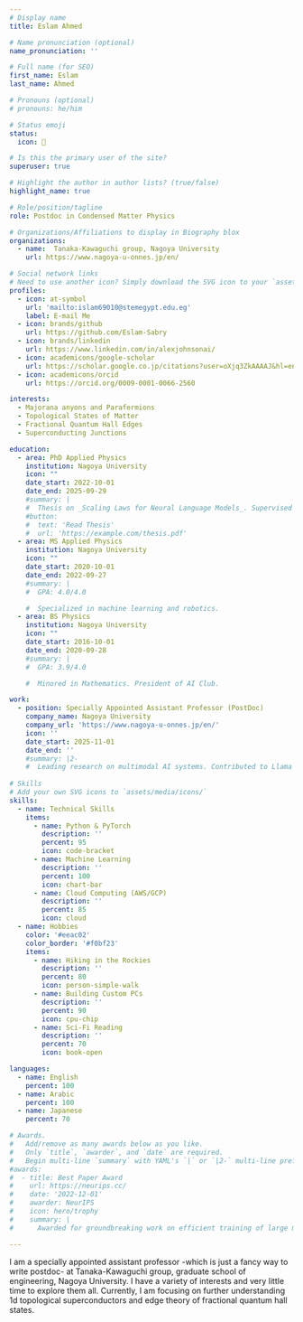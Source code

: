 ```yaml
---
# Display name
title: Eslam Ahmed

# Name pronunciation (optional)
name_pronunciation: ''

# Full name (for SEO)
first_name: Eslam
last_name: Ahmed

# Pronouns (optional)
# pronouns: he/him

# Status emoji
status:
  icon: 🚀

# Is this the primary user of the site?
superuser: true

# Highlight the author in author lists? (true/false)
highlight_name: true

# Role/position/tagline
role: Postdoc in Condensed Matter Physics

# Organizations/Affiliations to display in Biography blox
organizations:
  - name:  Tanaka-Kawaguchi group, Nagoya University
    url: https://www.nagoya-u-onnes.jp/en/

# Social network links
# Need to use another icon? Simply download the SVG icon to your `assets/media/icons/` folder.
profiles:
  - icon: at-symbol
    url: 'mailto:islam69010@stemegypt.edu.eg'
    label: E-mail Me
  - icon: brands/github
    url: https://github.com/Eslam-Sabry
  - icon: brands/linkedin
    url: https://www.linkedin.com/in/alexjohnsonai/
  - icon: academicons/google-scholar
    url: https://scholar.google.co.jp/citations?user=oXjq3ZkAAAAJ&hl=en
  - icon: academicons/orcid
    url: https://orcid.org/0009-0001-0066-2560

interests:
  - Majorana anyons and Parafermions
  - Topological States of Matter
  - Fractional Quantum Hall Edges
  - Superconducting Junctions

education:
  - area: PhD Applied Physics
    institution: Nagoya University
    icon: ""
    date_start: 2022-10-01
    date_end: 2025-09-29
    #summary: |
    #  Thesis on _Scaling Laws for Neural Language Models_. Supervised by Prof. Andrew Ng. Published 5 papers in NeurIPS and ICML, with 2 best paper awards.
    #button:
    #  text: 'Read Thesis'
    #  url: 'https://example.com/thesis.pdf'
  - area: MS Applied Physics
    institution: Nagoya University
    icon: ""
    date_start: 2020-10-01
    date_end: 2022-09-27
    #summary: |
    #  GPA: 4.0/4.0

    #  Specialized in machine learning and robotics.
  - area: BS Physics
    institution: Nagoya University
    icon: ""
    date_start: 2016-10-01
    date_end: 2020-09-28
    #summary: |
    #  GPA: 3.9/4.0

    #  Minored in Mathematics. President of AI Club.

work:
  - position: Specially Appointed Assistant Professor (PostDoc)
    company_name: Nagoya University
    company_url: 'https://www.nagoya-u-onnes.jp/en/'
    icon: ''
    date_start: 2025-11-01
    date_end: ''
    #summary: |2-
    #  Leading research on multimodal AI systems. Contributed to Llama 2 and other open-source models. 50+ citations in 3 years.
  
# Skills
# Add your own SVG icons to `assets/media/icons/`
skills:
  - name: Technical Skills
    items:
      - name: Python & PyTorch
        description: ''
        percent: 95
        icon: code-bracket
      - name: Machine Learning
        description: ''
        percent: 100
        icon: chart-bar
      - name: Cloud Computing (AWS/GCP)
        description: ''
        percent: 85
        icon: cloud
  - name: Hobbies
    color: '#eeac02'
    color_border: '#f0bf23'
    items:
      - name: Hiking in the Rockies
        description: ''
        percent: 80
        icon: person-simple-walk
      - name: Building Custom PCs
        description: ''
        percent: 90
        icon: cpu-chip
      - name: Sci-Fi Reading
        description: ''
        percent: 70
        icon: book-open

languages:
  - name: English
    percent: 100
  - name: Arabic
    percent: 100
  - name: Japanese
    percent: 70

# Awards.
#   Add/remove as many awards below as you like.
#   Only `title`, `awarder`, and `date` are required.
#   Begin multi-line `summary` with YAML's `|` or `|2-` multi-line prefix and indent 2 spaces below.
#awards:
#  - title: Best Paper Award
#    url: https://neurips.cc/
#    date: '2022-12-01'
#    awarder: NeurIPS
#    icon: hero/trophy
#    summary: |
#      Awarded for groundbreaking work on efficient training of large models.

---
```

I am a specially appointed assistant professor -which is just a fancy way to write postdoc- at Tanaka-Kawaguchi group, graduate school of engineering, Nagoya University. I have a variety of interests and very little time to explore them all. Currently, I am focusing on further understanding 1d topological superconductors and edge theory of fractional quantum hall states. 